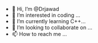 - 👋 Hi, I’m @Drjawad
- 👀 I’m interested in coding ...
- 🌱 I’m currently learning C++...
- 💞️ I’m looking to collaborate on ...
- 📫 How to reach me ...

<!---
Drjawad/Drjawad is a ✨ special ✨ repository because its `README.md` (this file) appears on your GitHub profile.
You can click the Preview link to take a look at your changes.
--->
